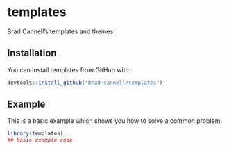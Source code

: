 
<!-- README.md is generated from README.Rmd. Please edit that file -->

# templates

<!-- badges: start -->
<!-- badges: end -->

Brad Cannell’s templates and themes

## Installation

You can install templates from GitHub with:

``` r
devtools::install_github("brad-cannell/templates")
```

## Example

This is a basic example which shows you how to solve a common problem:

``` r
library(templates)
## basic example code
```
